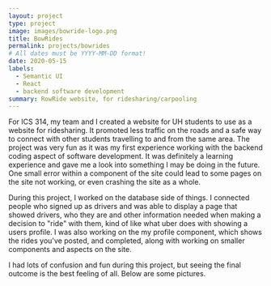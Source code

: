```yaml
---
layout: project
type: project
image: images/bowride-logo.png
title: BowRides
permalink: projects/bowrides
# All dates must be YYYY-MM-DD format!
date: 2020-05-15
labels:
  - Semantic UI
  - React
  - backend software development
summary: RowRide website, for ridesharing/carpooling
---
```

For ICS 314, my team and I created a website for UH students to use as a website for ridesharing.  It promoted less traffic
on the roads and a safe way to connect with other students travelling to and from the same area.  The project was very fun as 
it was my first experience working with the backend coding aspect of software development.  It was definitely a learning experience
and gave me a look into something I may be doing in the future.  One small error within a component of the site could lead 
to some pages on the site not working, or even crashing the site as a whole.  

During this project, I worked on the database side of things.  I connected people who signed up as drivers and was able to display
a page that showed drivers, who they are and other information needed when making a decision to "ride" with them, kind of like what uber
does with showing a users profile.  I was also working on the my profile component, which shows the rides you've posted, and completed, 
along with working on smaller components and aspects on the site.  

I had lots of confusion and fun during this project, but seeing the final outcome is the best feeling of all.  Below are some pictures.

